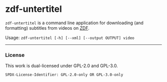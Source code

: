 # zdf-untertitel

`zdf-untertitel` is a command line application for downloading (and formatting) subtitles from videos on [ZDF](https://zdf.de).

Usage: ```zdf-untertitel [-h] [--xml] [--output OUTPUT] video```

---

### License

This work is dual-licensed under GPL-2.0 and GPL-3.0.

`SPDX-License-Identifier: GPL-2.0-only OR GPL-3.0-only`
